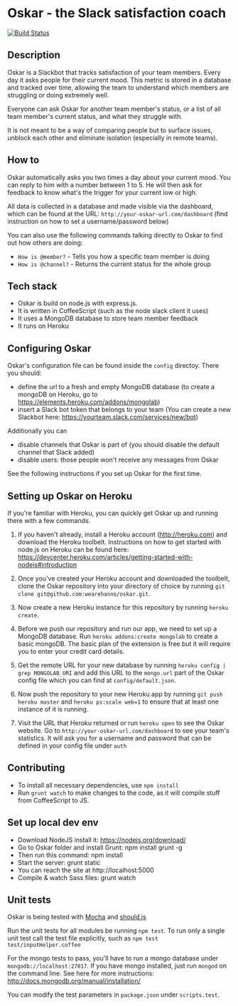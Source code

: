 # Oskar - the Slack satisfaction coach

[![Build Status](https://magnum.travis-ci.com/wearehanno/oskar.svg?token=LdpAvGamR6pf17d1ehyb&branch=master)](https://magnum.travis-ci.com/wearehanno/oskar)

## Description

Oskar is a Slackbot that tracks satisfaction of your team members. Every day it asks people for their current mood. This metric is stored in a database and tracked over time, allowing the team to understand which members are struggling or doing extremely well.

Everyone can ask Oskar for another team member's status, or a list of all team member's current status, and what they struggle with.

It is not meant to be a way of comparing people but to surface issues, unblock each other and eliminate isolation (especially in remote teams).

## How to

Oskar automatically asks you two times a day about your current mood. You can reply to him with a number between 1 to 5. He will then ask for feedback to know what's the trigger for your current low or high.

All data is collected in a database and made visible via the dashboard, which can be found at the URL:
`http://your-oskar-url.com/dashboard` (find instruction on how to set a username/password below)

You can also use the following commands talking directly to Oskar to find out how others are doing:
- `How is @member?` - Tells you how a specific team member is doing
- `How is @channel?` - Returns the current status for the whole group

## Tech stack

- Oskar is build on node.js with express.js.
- It is written in CoffeeScript (such as the node slack client it uses)
- It uses a MongoDB database to store team member feedback
- It runs on Heroku

## Configuring Oskar

Oskar's configuration file can be found inside the `config` directoy. There you should:
- define the url to a fresh and empty MongoDB database (to create a mongoDB on Heroku, go to https://elements.heroku.com/addons/mongolab)
- insert a Slack bot token that belongs to your team (You can create a new Slackbot here: https://yourteam.slack.com/services/new/bot)

Additionally you can
- disable channels that Oskar is part of (you should disable the default channel that Slack added)
- disable users: those people won't receive any messages from Oskar

See the following instructions if you set up Oskar for the first time.

## Setting up Oskar on Heroku

If you're familiar with Heroku, you can quickly get Oskar up and running there with a few commands.

1) If you haven't already, install a Heroku account (http://heroku.com) and download the Heroku toolbelt. Instructions on how to get started with node.js on Heroku can be found here: https://devcenter.heroku.com/articles/getting-started-with-nodejs#introduction

2) Once you've created your Heroku account and downloaded the toolbelt, clone the Oskar repository into your directory of choice by running `git clone git@github.com:wearehanno/oskar.git`.

3) Now create a new Heroku instance for this repository by running `heroku create`.

4) Before we push our repository and run our app, we need to set up a MongoDB database. Run `heroku addons:create mongolab` to create a basic mongoDB. The basic plan of the extension is free but it will require you to enter your credit card details.

5) Get the remote URL for your new database by running `heroku config | grep MONGOLAB_URI` and add this URL to the `mongo.url` part of the Oskar config file which you can find at `config/default.json`.

6) Now push the repository to your new Heroku app by running `git push heroku master` and `heroku ps:scale web=1` to ensure that at least one instance of it is running.

7) Visit the URL that Heroku returned or run `heroku open` to see the Oskar website. Go to `http://your-oskar-url.com/dashboard` to see your team's statistics. It will ask you for a username and password that can be defined in your config file under `auth`

## Contributing

- To install all necessary dependencies, use `npm install`
- Run `grunt watch` to make changes to the code, as it will compile stuff from CoffeeScript to JS.

## Set up local dev env

- Download NodeJS install it: https://nodejs.org/download/
- Go to Oskar folder and install Grunt: npm install grunt -g
- Then run this command: npm install
- Start the server: grunt static
- You can reach the site at http://localhost:5000
- Compile & watch Sass files: grunt watch

## Unit tests

Oskar is being tested with [Mocha](http://mochajs.org/) and [should.js](https://github.com/tj/should.js/)

Run the unit tests for all modules be running `npm test`.
To run only a single unit test call the test file explicitly, such as `npm test test/inputHelper.coffee`

For the mongo tests to pass, you'll have to run a mongo database under `mongodb://localhost:27017`. If you have mongo installed, just run `mongod` on the command line.
See here for more instructions: http://docs.mongodb.org/manual/installation/

You can modify the test parameters in `package.json` under `scripts.test`.